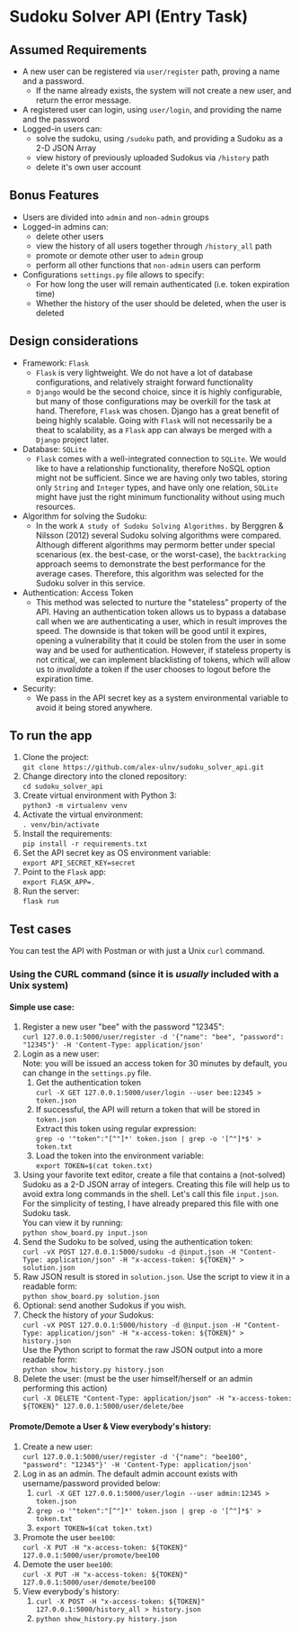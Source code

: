 # Sudoku Solver API (Entry Task)

## Assumed Requirements
* A new user can be registered via `user/register` path, proving a name and a password.
	* If the name already exists, the system will not create a new user, and return the error message.
* A registered user can login, using `user/login`, and providing the name and the password
* Logged-in users can:
	* solve the sudoku, using `/sudoku` path, and providing a Sudoku as a 2-D JSON Array
	* view history of previously uploaded Sudokus via `/history` path
	* delete it's own user account

## Bonus Features
* Users are divided into `admin` and `non-admin` groups
* Logged-in admins can:
	* delete other users
	* view the history of all users together through `/history_all` path
	* promote or demote other user to `admin` group
	* perform all other functions that `non-admin` users can perform
* Configurations `settings.py` file allows to specify:
	* For how long the user will remain authenticated (i.e. token expiration time)
	* Whether the history of the user should be deleted, when the user is deleted

## Design considerations
* Framework: `Flask`
	* `Flask` is very lightweight. We do not have a lot of database configurations, and relatively straight forward functionality
	* `Django` would be the second choice, since it is highly configurable, but many of those configurations may be overkill for the task at hand. Therefore, `Flask` was chosen. Django has a great benefit of being highly scalable. Going with `Flask` will not necessarily be a theat to scalability, as a `Flask` app can always be merged with a `Django` project later.
* Database: `SQLite`
	* `Flask` comes with a well-integrated connection to `SQLite`. We would like to have a relationship functionality, therefore NoSQL option might not be sufficient. Since we are having only two tables, storing only `String` and `Integer` types, and have only one relation, `SQLite` might have just the right minimum functionality without using much resources.
* Algorithm for solving the Sudoku:
	* In the work `A study of Sudoku Solving Algorithms.` by Berggren & Nilsson (2012) several Sudoku solving algorithms were compared. Although different algorithms may permorm better under special scenarious (ex. the best-case, or the worst-case), the `backtracking` approach seems to demonstrate the best performance for the average cases. Therefore, this algorithm was selected for the Sudoku solver in this service.
* Authentication: Access Token
    * This method was selected to nurture the "stateless" property of the API. Having an authentication token allows us to bypass a database call when we are authenticating a user, which in result improves the speed. The downside is that token will be good until it expires, opening a vulnerability that it could be stolen from the user in some way and be used for authentication. However, if stateless property is not critical, we can implement blacklisting of tokens, which will allow us to _invalidate_ a token if the user chooses to logout before the expiration time.
* Security:
    * We pass in the API secret key as a system environmental variable to avoid it being stored anywhere.

## To run the app
1. Clone the project:<br>
```git clone https://github.com/alex-ulnv/sudoku_solver_api.git```
2. Change directory into the cloned repository:<br>
```cd sudoku_solver_api```
3. Create virtual environment with Python 3:<br>
```python3 -m virtualenv venv```<br>
4. Activate the virtual environment:<br>
```. venv/bin/activate```
5. Install the requirements:<br>
```pip install -r requirements.txt```
6. Set the API secret key as OS environment variable:<br>
```export API_SECRET_KEY=secret```
7. Point to the `Flask` app:<br>
```export FLASK_APP=.```
8. Run the server:<br>
```flask run```

## Test cases
You can test the API with Postman or with just a Unix `curl` command.
### Using the CURL command (since it is _usually_ included with a Unix system)
#### Simple use case:
1. Register a new user "bee" with the password "12345":<br>
```curl 127.0.0.1:5000/user/register -d '{"name": "bee", "password": "12345"}' -H 'Content-Type: application/json'```
2. Login as a new user:<br>
Note: you will be issued an access token for 30 minutes by default, you can change in the `settings.py` file.<br>
    1. Get the authentication token<br>
    ```curl -X GET 127.0.0.1:5000/user/login --user bee:12345 > token.json```<br>
    2. If successful, the API will return a token that will be stored in `token.json`<br>
    Extract this token using regular expression:<br>
    ```grep -o '"token":"[^"]*' token.json | grep -o '[^"]*$' > token.txt```
    3. Load the token into the environment variable:<br>
    ```export TOKEN=$(cat token.txt)```
3. Using your favorite text editor, create a file that contains a (not-solved) Sudoku as a 2-D JSON array of integers. Creating this file will help us to avoid extra long commands in the shell. Let's call this file `input.json`. For the simplicity of testing, I have already prepared this file with one Sudoku task.<br>
You can view it by running:<br>
```python show_board.py input.json```
4. Send the Sudoku to be solved, using the authentication token:<br>
```curl -vX POST 127.0.0.1:5000/sudoku -d @input.json -H "Content-Type: application/json" -H "x-access-token: ${TOKEN}" > solution.json```
5. Raw JSON result is stored in `solution.json`. Use the script to view it in a readable form:<br>
```python show_board.py solution.json```
6. Optional: send another Sudokus if you wish.
7. Check the history of _your_ Sudokus:<br>
```curl -vX POST 127.0.0.1:5000/history -d @input.json -H "Content-Type: application/json" -H "x-access-token: ${TOKEN}" > history.json```<br>
Use the Python script to format the raw JSON output into a more readable form:<br>
```python show_history.py history.json```
8. Delete the user: (must be the user himself/herself or an admin performing this action)<br>
```curl -X DELETE "Content-Type: application/json" -H "x-access-token: ${TOKEN}" 127.0.0.1:5000/user/delete/bee```
#### Promote/Demote a User & View everybody's history:
1. Create a new user:<br>
```curl 127.0.0.1:5000/user/register -d '{"name": "bee100", "password": "12345"}' -H 'Content-Type: application/json'```
2. Log in as an admin. The default admin account exists with username/password provided below:<br>
    1. ```curl -X GET 127.0.0.1:5000/user/login --user admin:12345 > token.json```<br>
    2. ```grep -o '"token":"[^"]*' token.json | grep -o '[^"]*$' > token.txt```<br>
    3. ```export TOKEN=$(cat token.txt)```
3. Promote the user `bee100`:<br>
```curl -X PUT -H "x-access-token: ${TOKEN}" 127.0.0.1:5000/user/promote/bee100```<br>
4. Demote the user `bee100`:<br>
```curl -X PUT -H "x-access-token: ${TOKEN}" 127.0.0.1:5000/user/demote/bee100```<br>
5. View everybody's history:<br>
    1. ```curl -X POST -H "x-access-token: ${TOKEN}" 127.0.0.1:5000/history_all > history.json```<br>
    2. ```python show_history.py history.json```
